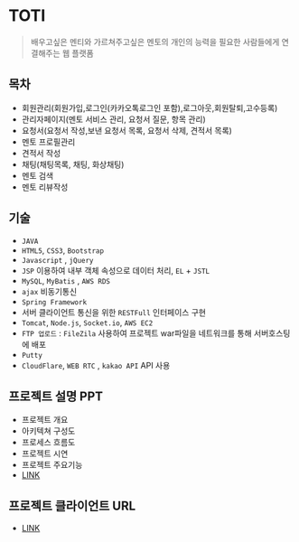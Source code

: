 # TOTI
> 배우고싶은 멘티와 가르쳐주고싶은 멘토의 개인의 능력을 필요한 사람들에게 연결해주는 웹 플랫폼


## 목차
* 회원관리(회원가입,로그인(카카오톡로그인 포함),로그아웃,회원탈퇴,고수등록)
* 관리자페이지(멘토 서비스 관리, 요청서 질문, 항목 관리)
* 요청서(요청서 작성,보낸 요청서 목록, 요청서 삭제, 견적서 목록)
* 멘토 프로필관리
* 견적서 작성
* 채팅(채팅목록, 채팅, 화상채팅)
* 멘토 검색
* 멘토 리뷰작성


## 기술
* `JAVA`
* `HTML5`, `CSS3`, `Bootstrap`
* `Javascript` , `jQuery`
* `JSP` 이용하여 내부 객체 속성으로 데이터 처리, `EL` + `JSTL`
* `MySQL`, `MyBatis` , `AWS RDS`
* `ajax` 비동기통신
* `Spring Framework`
* 서버 클라이언트 통신을 위한 `RESTFull` 인터페이스 구현
* `Tomcat`, `Node.js`, `Socket.io`, `AWS EC2`
* `FTP 업로드` : `FileZila` 사용하여 프로젝트 war파일을 네트워크를 통해 서버호스팅에 배포
* `Putty`
* `CloudFlare`, `WEB RTC` , `kakao API` API 사용


## 프로젝트 설명 PPT 
* 프로젝트 개요
* 아키텍쳐 구성도
* 프로세스 흐름도
* 프로젝트 시연
* 프로젝트 주요기능
* [LINK](https://docs.google.com/presentation/d/1vzPBbfdqb5QKuAv3sR2_5r6r8FW21YFS0b4LBPWDGWU/edit?usp=sharing)

## 프로젝트 클라이언트 URL
* [LINK](https://www.yal-toti.tk/toti/main)


